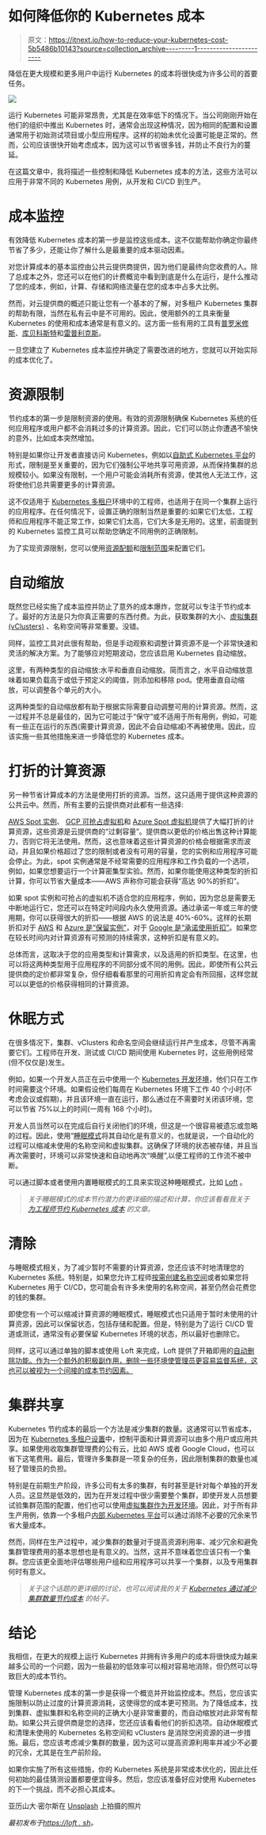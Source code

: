 # 如何降低你的 Kubernetes 成本

> 原文：<https://itnext.io/how-to-reduce-your-kubernetes-cost-5b5486b10143?source=collection_archive---------1----------------------->

降低在更大规模和更多用户中运行 Kubernetes 的成本将很快成为许多公司的首要任务。

![](img/26642adbca608222f2f1c7cddfd45d2f.png)

运行 Kubernetes 可能非常昂贵，尤其是在效率低下的情况下。当公司刚刚开始在他们的组织中推出 Kubernetes 时，通常会出现这种情况，因为相同的配置和设置通常用于初始测试项目或小型应用程序。这样的初始未优化设置可能是正常的。然而，公司应该很快开始考虑成本，因为这可以节省很多钱，并防止不良行为的蔓延。

在这篇文章中，我将描述一些控制和降低 Kubernetes 成本的方法，这些方法可以应用于非常不同的 Kubernetes 用例，从开发和 CI/CD 到生产。

# 成本监控

有效降低 Kubernetes 成本的第一步是监控这些成本。这不仅能帮助你确定你最终节省了多少，还能让你了解什么是最重要的成本驱动因素。

对您计算成本的基本监控由公共云提供商提供，因为他们是最终向您收费的人。除了总成本之外，您还可以在他们的计费概览中看到到底是什么在运行，是什么推动了您的成本，例如，计算、存储和网络流量在您的成本中占多大比例。

然而，对云提供商的概述只能让您有一个基本的了解，对多租户 Kubernetes 集群的帮助有限，当然在私有云中是不可用的。因此，使用额外的工具来衡量 Kubernetes 的使用和成本通常是有意义的。这方面一些有用的工具有[普罗米修斯](https://github.com/prometheus/prometheus)、[库贝科斯特](https://kubecost.com/)和[雷普利克斯](https://www.replex.io/)。

一旦您建立了 Kubernetes 成本监控并确定了需要改进的地方，您就可以开始实际的成本优化了。

# 资源限制

节约成本的第一步是限制资源的使用。有效的资源限制确保 Kubernetes 系统的任何应用程序或用户都不会消耗过多的计算资源。因此，它们可以防止你遭遇不愉快的意外，比如成本突然增加。

特别是如果你让开发者直接访问 Kubernetes，例如以[自助式 Kubernetes 平台](https://loft.sh/blog/building-an-internal-kubernetes-platform/)的形式，限制是至关重要的，因为它们强制公平地共享可用资源，从而保持集群的总规模较小。如果没有限制，一个用户可能会消耗所有资源，使其他人无法工作，这将使他们总共需要更多的计算资源。

这不仅适用于 [Kubernetes 多租户](https://loft.sh/blog/kubernetes-multi-tenancy-best-practices-guide/)环境中的工程师，也适用于在同一个集群上运行的应用程序。在任何情况下，设置正确的限制当然是重要的:如果它们太低，工程师和应用程序不能正常工作，如果它们太高，它们大多是无用的。这里，前面提到的 Kubernetes 监控工具可以帮助您确定不同用例的正确限制。

为了实现资源限制，您可以使用[资源配额](https://kubernetes.io/docs/concepts/policy/resource-quotas/)和[限制范围](https://kubernetes.io/docs/concepts/policy/limit-range/)来配置它们。

# 自动缩放

既然您已经实施了成本监控并防止了意外的成本爆炸，您就可以专注于节约成本了。最好的方法是只为你真正需要的东西付费。为此，获取集群的大小、[虚拟集群(vClusters)](https://loft.sh/blog/introduction-into-virtual-clusters-in-kubernetes/) 、名称空间等非常重要。没错。

同样，监控工具对此很有帮助，但是手动观察和调整计算资源不是一个非常快速和灵活的解决方案。为了能够应对短期波动，您应该启用 Kubernetes 自动缩放。

这里，有两种类型的自动缩放:水平和垂直自动缩放。简而言之，水平自动缩放意味着如果负载高于或低于预定义的阈值，则添加和移除 pod。使用垂直自动缩放，可以调整各个单元的大小。

这两种类型的自动缩放都有助于根据实际需要自动调整可用的计算资源。然而，这一过程并不总是最佳的，因为它可能过于“保守”或不适用于所有用例，例如，可能有一些正在运行的东西(需要计算资源，因此不会自动缩减)不再被使用。因此，应该实施一些其他措施来进一步降低您的 Kubernetes 成本。

# 打折的计算资源

另一种节省计算成本的方法是使用打折的资源。当然，这只适用于提供这种资源的公共云中。然而，所有主要的云提供商对此都有一些选择:

[AWS Spot 实例](https://aws.amazon.com/ec2/spot/)、 [GCP 可抢占虚拟机](https://cloud.google.com/compute/docs/instances/preemptible)和 [Azure Spot 虚拟机](https://azure.microsoft.com/pricing/spot/)提供了大幅打折的计算资源，这些资源是云提供商的“过剩容量”。提供商以更低的价格出售这种计算能力，否则它将无法使用。然而，这也意味着这些计算资源的价格会根据需求而波动，并且如果价格超过了您的限制或者没有可用的容量，您的实例和应用程序可能会停止。为此，spot 实例通常是不经常需要的应用程序和工作负载的一个选项，例如，如果您想要运行一个计算密集型实验。然而，如果你能使用这种类型的折扣计算，你可以节省大量成本——AWS 声称你可能会获得“高达 90%的折扣”。

如果 spot 实例和可抢占的虚拟机不适合您的应用程序，例如，因为您总是需要无中断地运行它，您还可以在特定时间段内永久使用资源。通过承诺一年或三年的使用期，你可以获得很大的折扣——根据 AWS 的说法是 40%-60%。这样的长期折扣对于 [AWS](https://aws.amazon.com/ec2/pricing/reserved-instances/?nc1=h_ls) 和 [Azure 是“保留实例”](https://azure.microsoft.com/pricing/reserved-vm-instances/)，对于 [Google 是“承诺使用折扣”](https://cloud.google.com/docs/cuds)。如果您在较长时间内对计算资源有可预测的持续需求，这种折扣是有意义的。

总体而言，这取决于您的应用类型和计算需求，以及适用的折扣类型。在这里，也可以将这两种类型用于应用程序的不同部分或不同的用例。因此，即使所有公共云提供商的定价都非常复杂，但仔细看看那里的可用折扣肯定会有所回报，这样您就可以以更低的价格获得相同的计算资源。

# 休眠方式

在很多情况下，集群、vClusters 和命名空间会继续运行并产生成本，尽管不再需要它们。工程师在开发、测试或 CI/CD 期间使用 Kubernetes 时，这些用例经常(但不仅仅是)发生。

例如，如果一个开发人员正在云中使用一个 [Kubernetes 开发环境](https://loft.sh/blog/kubernetes-development-environments-comparison/)，他们只在工作时间需要这个环境。如果假设他们每周在 Kubernetes 环境下工作 40 个小时(不考虑会议或假期)，并且该环境一直在运行，那么通过在不需要时关闭该环境，您可以节省 75%以上的时间(一周有 168 个小时)。

开发人员当然可以在完成后自行关闭他们的环境，但这是一个很容易被遗忘或忽略的过程。因此，使用“[睡眠模式](https://loft.sh/docs/self-service/sleep-mode)将其自动化是有意义的，也就是说，一个自动化的过程可以缩减未使用的名称空间和虚拟集群。这确保了环境的状态被存储，并且当再次需要时，环境可以非常快速和自动地再次“唤醒”,以便工程师的工作流不被中断。

可以通过脚本或者使用内置睡眠模式的工具来实现这种睡眠模式，比如 [Loft](https://loft.sh) 。

> *关于睡眠模式的成本节约潜力的更详细的描述和计算，你应该看看我关于* [*为工程师节约 Kubernetes 成本*](https://loft.sh/blog/how-to-save-more-than-2-3-of-engineers-kubernetes-cost#inefficiency-2-unused-resources) *的文章。*

# 清除

与睡眠模式相关，为了减少暂时不需要的计算资源，您还应该不时地清理您的 Kubernetes 系统。特别是，如果您允许工程师[按需创建名称空间](https://loft.sh/blog/self-service-kubernetes-namespaces-are-a-game-changer/)或者如果您将 Kubernetes 用于 CI/CD，您可能会有许多未使用的名称空间，甚至仍然会花费您的钱的集群。

即使您有一个可以缩减计算资源的睡眠模式，睡眠模式也只适用于暂时未使用的计算资源，因此可以保留状态，包括存储和配置。但是，特别是为了运行 CI/CD 管道或测试，通常没有必要保留 Kubernetes 环境的状态，所以最好也删除它。

同样，这可以通过单独的脚本或使用 Loft 来完成，Loft 提供了开箱即用的[自动删除功能。作为一个额外的积极副作用，删除一些环境使管理员更容易监督系统，这也可以被视为一个间接的成本节约因素。](https://loft.sh/docs/self-service/sleep-mode)

# 集群共享

Kubernetes 节约成本的最后一个方法是减少集群的数量。这通常可以节省成本，因为在 [Kubernetes 多租户设置](https://loft.sh/blog/kubernetes-multi-tenancy-best-practices-guide/)中，控制平面和计算资源可以由多个用户或应用共享。如果使用收取集群管理费的公有云，比如 AWS 或者 Google Cloud，也可以省下这笔费用。最后，管理许多集群是一项复杂的任务，因此限制集群的数量也减轻了管理员的负担。

特别是在前期生产阶段，许多公司有太多的集群，有时甚至是针对每个单独的开发人员。这显然是低效的，因为在开发过程中很少需要整个集群，即使开发人员想要试验集群范围的配置，他们也可以使用[虚拟集群作为开发环境](https://loft.sh/blog/kubernetes-virtual-clusters-as-development-environments/)。因此，对于所有非生产用例，依靠一个多租户[内部 Kubernetes 平台](https://loft.sh/blog/building-an-internal-kubernetes-platform/)可以通过消除不必要的冗余来节省大量成本。

然而，同样在生产过程中，减少集群的数量对于提高资源利用率、减少冗余和避免集群管理费用的基本思想也是有意义的。当然，这并不意味着您应该只有一个集群。您应该更全面地评估哪些用户组和应用程序可以共享一个集群，以及专用集群何时有意义。

> *关于这个话题的更详细的讨论，也可以阅读我的关于* [*Kubernetes 通过减少集群数量节约成本*](https://medium.com/faun/kubernetes-cost-savings-by-reducing-the-number-of-clusters-336378680995) *的帖子。*

# 结论

我相信，在更大的规模上运行 Kubernetes 并拥有许多用户的成本将很快成为越来越多公司的一个问题，因为一些最初的低效率可以相对容易地消除，但仍然可以导致巨大的成本节约。

管理 Kubernetes 成本的第一步是获得一个概览并开始监控成本。然后，您应该实施限制以防止过度的计算资源消耗，这使得您的成本更可预测。为了降低成本，找到集群、虚拟集群和名称空间的正确大小是非常重要的，而自动缩放对此非常有帮助。如果公共云提供商是您的选择，您还应该看看他们的折扣选项。自动休眠模式和清理未使用的 Kubernetes 名称空间和 vClusters 是消除空闲资源的进一步措施。最后，您应该考虑减少集群的数量，因为这可以提高资源利用率并减少不必要的冗余，尤其是在生产前阶段。

如果你实施了所有这些措施，你的 Kubernetes 系统是非常成本优化的，因此比任何初始的最佳猜测设置都要便宜得多。然后，您应该准备好应对使用 Kubernetes 的下一个挑战，而不必担心其成本。

亚历山大·密尔斯在 [Unsplash](https://unsplash.com/?utm_source=unsplash&utm_medium=referral&utm_content=creditCopyText) 上拍摄的照片

*最初发布于*[*https://loft . sh*](https://loft.sh/blog/reduce-kubernetes-cost/)*。*